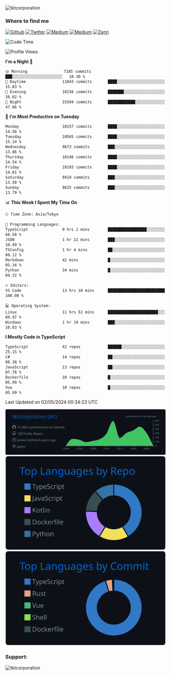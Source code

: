 <p align="left"> <img src="https://komarev.com/ghpvc/?username=tktcorporation&label=Profile%20views&color=0e75b6&style=flat" alt="tktcorporation" /> </p>

<h3>Where to find me</h3>
<p>
<a href="https://github.com/tktcorporation" target="_blank"><img alt="Github" src="https://img.shields.io/badge/GitHub-%2312100E.svg?&style=for-the-badge&logo=Github&logoColor=white" /></a>
<a href="https://twitter.com/tktcorporation" target="_blank"><img alt="Twitter" src="https://img.shields.io/badge/twitter-%231DA1F2.svg?&style=for-the-badge&logo=twitter&logoColor=white" /></a>
<a href="https://www.linkedin.com/in/tktcorporation" target="_blank"><img alt="Medium" src="https://img.shields.io/badge/linkdin-0a66c2.svg?&style=for-the-badge&logo=linkedin&logoColor=white" /></a>
<a href="https://qiita.com/tktcorporation" target="_blank"><img alt="Medium" src="https://img.shields.io/badge/qiita-55C500.svg?&style=for-the-badge&logo=qiita&logoColor=white" /></a>
<a href="https://zenn.dev/tktcorporation" target="_blank"><img alt="Zenn" src="https://img.shields.io/badge/Zenn-3EA8FF.svg?&style=for-the-badge&logo=Zenn&logoColor=white" /></a>
</p>
  
<!--START_SECTION:waka-->
![Code Time](http://img.shields.io/badge/Code%20Time-1%2C521%20hrs%2026%20mins-blue)

![Profile Views](http://img.shields.io/badge/Profile%20Views-0-blue)

**I'm a Night 🦉** 

```text
🌞 Morning                7185 commits        ███░░░░░░░░░░░░░░░░░░░░░░   10.30 % 
🌆 Daytime                11043 commits       ████░░░░░░░░░░░░░░░░░░░░░   15.83 % 
🌃 Evening                18156 commits       ███████░░░░░░░░░░░░░░░░░░   26.02 % 
🌙 Night                  33394 commits       ████████████░░░░░░░░░░░░░   47.86 % 
```
📅 **I'm Most Productive on Tuesday** 

```text
Monday                   10157 commits       ████░░░░░░░░░░░░░░░░░░░░░   14.56 % 
Tuesday                  10565 commits       ████░░░░░░░░░░░░░░░░░░░░░   15.14 % 
Wednesday                9673 commits        ███░░░░░░░░░░░░░░░░░░░░░░   13.86 % 
Thursday                 10146 commits       ████░░░░░░░░░░░░░░░░░░░░░   14.54 % 
Friday                   10193 commits       ████░░░░░░░░░░░░░░░░░░░░░   14.61 % 
Saturday                 9419 commits        ███░░░░░░░░░░░░░░░░░░░░░░   13.50 % 
Sunday                   9625 commits        ███░░░░░░░░░░░░░░░░░░░░░░   13.79 % 
```


📊 **This Week I Spent My Time On** 

```text
🕑︎ Time Zone: Asia/Tokyo

💬 Programming Languages: 
TypeScript               9 hrs 2 mins        █████████████████░░░░░░░░   68.58 % 
JSON                     1 hr 22 mins        ███░░░░░░░░░░░░░░░░░░░░░░   10.49 % 
TSConfig                 1 hr 4 mins         ██░░░░░░░░░░░░░░░░░░░░░░░   08.12 % 
Markdown                 42 mins             █░░░░░░░░░░░░░░░░░░░░░░░░   05.34 % 
Python                   34 mins             █░░░░░░░░░░░░░░░░░░░░░░░░   04.32 % 

🔥 Editors: 
VS Code                  13 hrs 10 mins      █████████████████████████   100.00 % 

💻 Operating System: 
Linux                    11 hrs 51 mins      ██████████████████████░░░   89.97 % 
Windows                  1 hr 19 mins        ███░░░░░░░░░░░░░░░░░░░░░░   10.03 % 
```

**I Mostly Code in TypeScript** 

```text
TypeScript               42 repos            ██████░░░░░░░░░░░░░░░░░░░   25.15 % 
C#                       14 repos            ██░░░░░░░░░░░░░░░░░░░░░░░   08.38 % 
JavaScript               13 repos            ██░░░░░░░░░░░░░░░░░░░░░░░   07.78 % 
Dockerfile               10 repos            █░░░░░░░░░░░░░░░░░░░░░░░░   05.99 % 
Vue                      10 repos            █░░░░░░░░░░░░░░░░░░░░░░░░   05.99 % 
```




 Last Updated on 02/05/2024 00:34:23 UTC
<!--END_SECTION:waka-->

[![](https://raw.githubusercontent.com/tktcorporation/tktcorporation/master/profile-summary-card-output/github_dark/0-profile-details.svg)](https://github.com/vn7n24fzkq/github-profile-summary-cards)
[![](https://raw.githubusercontent.com/tktcorporation/tktcorporation/master/profile-summary-card-output/github_dark/1-repos-per-language.svg)](https://github.com/vn7n24fzkq/github-profile-summary-cards) [![](https://raw.githubusercontent.com/tktcorporation/tktcorporation/master/profile-summary-card-output/github_dark/2-most-commit-language.svg)](https://github.com/vn7n24fzkq/github-profile-summary-cards)

<h3 align="left">Support:</h3>
<p><a href="https://www.buymeacoffee.com/tktcorporation"> <img align="left" src="https://cdn.buymeacoffee.com/buttons/v2/default-yellow.png" height="50" width="210" alt="tktcorporation" /></a></p><br><br>
